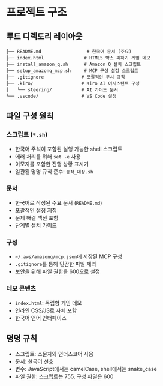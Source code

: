 # 프로젝트 구조

## 루트 디렉토리 레이아웃

```
├── README.md                 # 한국어 문서 (주요)
├── index.html               # HTML5 박스 피하기 게임 데모
├── install_amazon_q.sh      # Amazon Q 설치 스크립트
├── setup_amazonq_mcp.sh     # MCP 구성 설정 스크립트
├── .gitignore              # 포괄적인 무시 규칙
├── .kiro/                  # Kiro AI 어시스턴트 구성
│   └── steering/           # AI 가이드 문서
└── .vscode/                # VS Code 설정
```

## 파일 구성 원칙

### 스크립트 (`*.sh`)

- 한국어 주석이 포함된 실행 가능한 shell 스크립트
- 에러 처리를 위해 `set -e` 사용
- 이모지를 포함한 진행 상황 표시기
- 일관된 명명 규칙 준수: `동작_대상.sh`

### 문서

- 한국어로 작성된 주요 문서 (`README.md`)
- 포괄적인 설정 지침
- 문제 해결 섹션 포함
- 단계별 설치 가이드

### 구성

- `~/.aws/amazonq/mcp.json`에 저장된 MCP 구성
- `.gitignore`를 통해 민감한 파일 제외
- 보안을 위해 파일 권한을 600으로 설정

### 데모 콘텐츠

- `index.html`: 독립형 게임 데모
- 인라인 CSS/JS로 자체 포함
- 한국어 언어 인터페이스

## 명명 규칙

- 스크립트: 소문자와 언더스코어 사용
- 문서: 한국어 선호
- 변수: JavaScript에서는 camelCase, shell에서는 snake_case
- 파일 권한: 스크립트는 755, 구성 파일은 600
